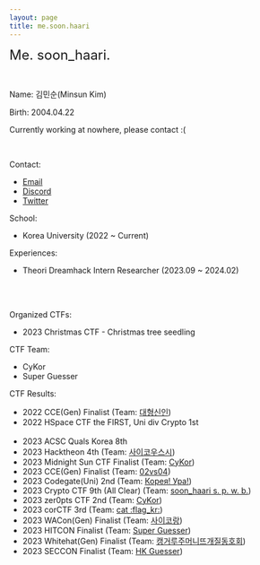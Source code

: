 ```yaml
---
layout: page
title: me.soon.haari
---
```


<font size="5em">Me. soon_haari.</font>

<br>

Name: 김민순(Minsun Kim)

Birth: 2004.04.22

Currently working at nowhere, please contact :(

<br>

Contact:
- [Email](mailto:alstns.040422@gmail.com/)
- [Discord](http://discordapp.com/users/754753564487843861/)
- [Twitter](https://twitter.com/___ahpuh)

School:
- Korea University (2022 ~ Current)

Experiences:
- Theori Dreamhack Intern Researcher (2023.09 ~ 2024.02)

<br><br>

Organized CTFs:
- 2023 Christmas CTF - Christmas tree seedling

CTF Team:
- CyKor
- Super Guesser

CTF Results:
- 2022 CCE(Gen) Finalist (Team: [대형신인](/team/bignew))
- 2022 HSpace CTF the FIRST, Uni div Crypto 1st
<br><br>
- 2023 ACSC Quals Korea 8th 
- 2023 Hacktheon 4th (Team: [사이코우스시](/team/sushi))
- 2023 Midnight Sun CTF Finalist (Team: [CyKor](/team/cykor_mid_final))
- 2023 CCE(Gen) Finalist (Team: [02vs04](/team/02vs04))
- 2023 Codegate(Uni) 2nd (Team: [Корея! Ура!](/team/koreaypa))
- 2023 Crypto CTF 9th (All Clear) (Team: [soon_haari s. p. w. b.](/team/soon_haari_solo_play_with_beer_hahahaahahahahahaah))
- 2023 zer0pts CTF 2nd (Team: [CyKor](https://ctftime.org/team/369))
- 2023 corCTF 3rd (Team: [cat :flag_kr:](https://ctftime.org/team/238578))
- 2023 WACon(Gen) Finalist (Team: [사이코랑](/team/cykorang))
- 2023 HITCON Finalist (Team: [Super Guesser](https://ctftime.org/team/130817))
- 2023 Whitehat(Gen) Finalist (Team: [캥거루주머니뜨개질동호회](/team/kangaroo))
- 2023 SECCON Finalist (Team: [HK Guesser](https://ctftime.org/team/130817))




